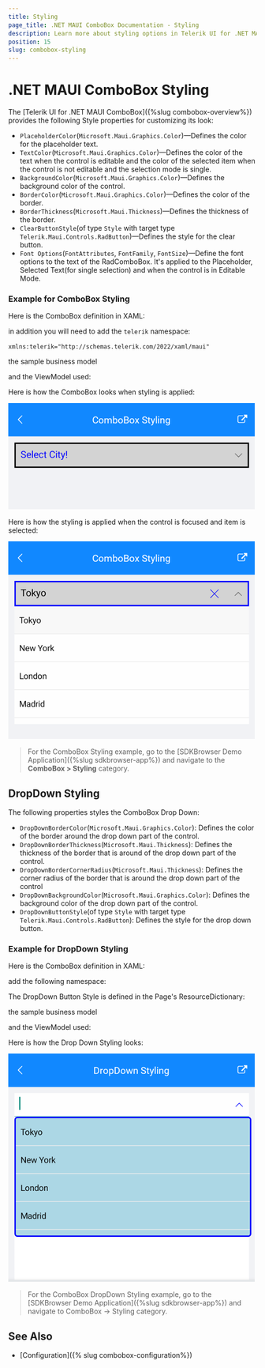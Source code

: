 ```yaml
---
title: Styling
page_title: .NET MAUI ComboBox Documentation - Styling
description: Learn more about styling options in Telerik UI for .NET MAUI ComboBox control.
position: 15
slug: combobox-styling
---
```


# .NET MAUI ComboBox Styling

The [Telerik UI for .NET MAUI ComboBox]({%slug combobox-overview%}) provides the following Style properties for customizing its look:

* `PlaceholderColor`(`Microsoft.Maui.Graphics.Color`)&mdash;Defines the color for the placeholder text.
* `TextColor`(`Microsoft.Maui.Graphics.Color`)&mdash;Defines the color of the text when the control is editable and the color of the selected item when the control is not editable and the selection mode is single.
* `BackgroundColor`(`Microsoft.Maui.Graphics.Color`)&mdash;Defines the background color of the control.
* `BorderColor`(`Microsoft.Maui.Graphics.Color`)&mdash;Defines the color of the border.
* `BorderThickness`(`Microsoft.Maui.Thickness`)&mdash;Defines the thickness of the border.
* `ClearButtonStyle`(of type `Style` with target type `Telerik.Maui.Controls.RadButton`)&mdash;Defines the style for the clear button.
* `Font Options`(`FontAttributes`, `FontFamily`, `FontSize`)&mdash;Define the font options to the text of the RadComboBox. It's applied to the Placeholder, Selected Text(for single selection) and when the control is in Editable Mode.

### Example for ComboBox Styling

Here is the ComboBox definition in XAML:

<snippet id='combobox-styling'/>

in addition you will need to add the `telerik` namespace:

```XAML
xmlns:telerik="http://schemas.telerik.com/2022/xaml/maui"
```

the sample business model

<snippet id='combobox-city-businessmodel'/>

and the ViewModel used:

<snippet id='comobobox-editing-viewmodel'/> 

Here is how the ComboBox looks when styling is applied:

![ComboBox Styling](images/combobox-styling.png)

Here is how the styling is applied when the control is focused and item is selected:

![ComboBox Styling on Selected Item](images/combobox-styling-focused.png)

> For the ComboBox Styling example, go to the [SDKBrowser Demo Application]({%slug sdkbrowser-app%}) and navigate to the **ComboBox > Styling** category.

## DropDown Styling

The following properties styles the ComboBox Drop Down:

* `DropDownBorderColor`(`Microsoft.Maui.Graphics.Color`): Defines the color of the border around the drop down part of the control.
* `DropDownBorderThickness`(`Microsoft.Maui.Thickness`): Defines the thickness of the border that is around of the drop down part of the control.
* `DropDownBorderCornerRadius`(`Microsoft.Maui.Thickness`): Defines the corner radius of the border that is around the drop down part of the control
* `DropDownBackgroundColor`(`Microsoft.Maui.Graphics.Color`): Defines the background color of the drop down part of the control.
* `DropDownButtonStyle`(of type `Style` with target type `Telerik.Maui.Controls.RadButton`): Defines the style for the drop down button.

### Example for DropDown Styling

Here is the ComboBox definition in XAML:

<snippet id='combobox-dropdown-styling'/>

add the following namespace:

<snippet id='xmlns-telerikinput'/>

The DropDown Button Style is defined in the Page's ResourceDictionary:

<snippet id='combobox-dropdownbutton-style'/>

the sample business model

<snippet id='combobox-city-businessmodel'/>

and the ViewModel used:

<snippet id='comobobox-editing-viewmodel'/> 

Here is how the Drop Down Styling looks:

![ComboBox Drop Down Style](images/combobox-drop-down-style.png)

> For the ComboBox DropDown Styling example, go to the [SDKBrowser Demo Application]({%slug sdkbrowser-app%}) and navigate to ComboBox -> Styling category.

## See Also

- [Configuration]({% slug combobox-configuration%})
